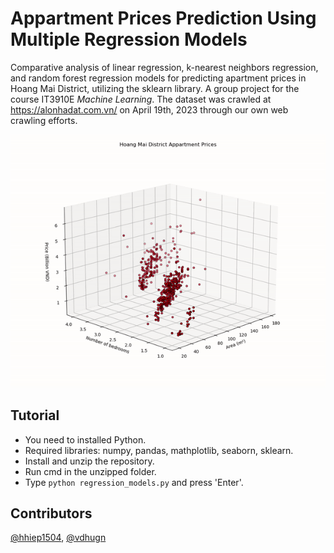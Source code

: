 # Appartment Prices Prediction Using Multiple Regression Models

Comparative analysis of linear regression, k-nearest neighbors regression, and random forest regression models for predicting apartment prices in Hoang Mai District, utilizing the sklearn library. A group project for the course IT3910E *Machine Learning*. The dataset was crawled at <https://alonhadat.com.vn/> on April 19th, 2023 through our own web crawling efforts.

![Figure 2](https://github.com/hail75/Appartment-Prices-Prediction-Using-Multiple-Regression-Models/blob/main/figures/Figure_2.gif)

## Tutorial

* You need to installed Python.
* Required libraries: numpy, pandas, mathplotlib, seaborn, sklearn.
* Install and unzip the repository.
* Run cmd in the unzipped folder.
* Type `python regression_models.py` and press 'Enter'.

## Contributors

[@hhiep1504](https://github.com/hhiep1504?tab=repositories), [@vdhugn](https://github.com/vdhugn)
